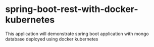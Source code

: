 # spring-boot-rest-with-docker-kubernetes
This application will demonstrate spring boot application with mongo database deployed using docker kubernetes
